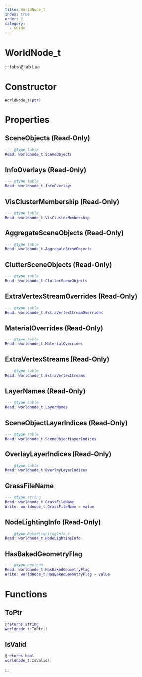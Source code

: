 ```yaml
---
title: WorldNode_t
index: true
order: 2
category:
  - Guide
---
```


# WorldNode_t

::: tabs
@tab Lua
# Constructor
```lua
WorldNode_t(ptr)
```
# Properties
## SceneObjects (Read-Only)
```lua
--- @type table
Read: worldnode_t.SceneObjects
```
## InfoOverlays (Read-Only)
```lua
--- @type table
Read: worldnode_t.InfoOverlays
```
## VisClusterMembership (Read-Only)
```lua
--- @type table
Read: worldnode_t.VisClusterMembership
```
## AggregateSceneObjects (Read-Only)
```lua
--- @type table
Read: worldnode_t.AggregateSceneObjects
```
## ClutterSceneObjects (Read-Only)
```lua
--- @type table
Read: worldnode_t.ClutterSceneObjects
```
## ExtraVertexStreamOverrides (Read-Only)
```lua
--- @type table
Read: worldnode_t.ExtraVertexStreamOverrides
```
## MaterialOverrides (Read-Only)
```lua
--- @type table
Read: worldnode_t.MaterialOverrides
```
## ExtraVertexStreams (Read-Only)
```lua
--- @type table
Read: worldnode_t.ExtraVertexStreams
```
## LayerNames (Read-Only)
```lua
--- @type table
Read: worldnode_t.LayerNames
```
## SceneObjectLayerIndices (Read-Only)
```lua
--- @type table
Read: worldnode_t.SceneObjectLayerIndices
```
## OverlayLayerIndices (Read-Only)
```lua
--- @type table
Read: worldnode_t.OverlayLayerIndices
```
## GrassFileName 
```lua
--- @type string
Read: worldnode_t.GrassFileName
Write: worldnode_t.GrassFileName = value
```
## NodeLightingInfo (Read-Only)
```lua
--- @type BakedLightingInfo_t
Read: worldnode_t.NodeLightingInfo
```
## HasBakedGeometryFlag 
```lua
--- @type boolean
Read: worldnode_t.HasBakedGeometryFlag
Write: worldnode_t.HasBakedGeometryFlag = value
```
# Functions
## ToPtr
```lua
@returns string
worldnode_t:ToPtr()
```
## IsValid
```lua
@returns bool
worldnode_t:IsValid()
```

:::